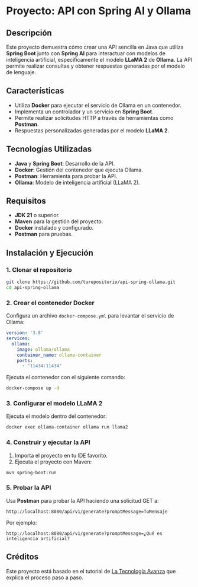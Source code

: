# Proyecto: API con Spring AI y Ollama

## Descripción
Este proyecto demuestra cómo crear una API sencilla en Java que utiliza **Spring Boot** junto con **Spring AI** para interactuar con modelos de inteligencia artificial, específicamente el modelo **LLaMA 2** de **Ollama**. La API permite realizar consultas y obtener respuestas generadas por el modelo de lenguaje.

## Características
- Utiliza **Docker** para ejecutar el servicio de Ollama en un contenedor.
- Implementa un controlador y un servicio en **Spring Boot**.
- Permite realizar solicitudes HTTP a través de herramientas como **Postman**.
- Respuestas personalizadas generadas por el modelo **LLaMA 2**.

## Tecnologías Utilizadas
- **Java** y **Spring Boot**: Desarrollo de la API.
- **Docker**: Gestión del contenedor que ejecuta Ollama.
- **Postman**: Herramienta para probar la API.
- **Ollama**: Modelo de inteligencia artificial (LLaMA 2).

## Requisitos
- **JDK 21** o superior.
- **Maven** para la gestión del proyecto.
- **Docker** instalado y configurado.
- **Postman** para pruebas.

## Instalación y Ejecución

### 1. Clonar el repositorio
```bash
git clone https://github.com/turepositorio/api-spring-ollama.git
cd api-spring-ollama
```

### 2. Crear el contenedor Docker
Configura un archivo `docker-compose.yml` para levantar el servicio de Ollama:
```yaml
version: '3.8'
services:
  ollama:
    image: ollama/ollama
    container_name: ollama-container
    ports:
      - "11434:11434"
```
Ejecuta el contenedor con el siguiente comando:
```bash
docker-compose up -d
```

### 3. Configurar el modelo LLaMA 2
Ejecuta el modelo dentro del contenedor:
```bash
docker exec ollama-container ollama run llama2
```

### 4. Construir y ejecutar la API
1. Importa el proyecto en tu IDE favorito.
2. Ejecuta el proyecto con Maven:
```bash
mvn spring-boot:run
```

### 5. Probar la API
Usa **Postman** para probar la API haciendo una solicitud GET a:
```
http://localhost:8080/api/v1/generate?promptMessage=TuMensaje
```

Por ejemplo:
```plaintext
http://localhost:8080/api/v1/generate?promptMessage=¿Qué es inteligencia artificial?
```

## Créditos
Este proyecto está basado en el tutorial de [La Tecnología Avanza](https://www.youtube.com/channel/@latecnologiaavanza) que explica el proceso paso a paso.
